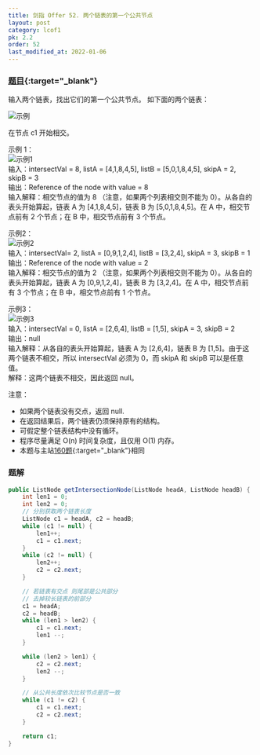 ```yaml
---
title: 剑指 Offer 52. 两个链表的第一个公共节点
layout: post
category: lcof1
pk: 2.2
order: 52
last_modified_at: 2022-01-06
---
```


### [题目](https://leetcode-cn.com/problems/liang-ge-lian-biao-de-di-yi-ge-gong-gong-jie-dian-lcof/){:target="_blank"}

输入两个链表，找出它们的第一个公共节点。
如下面的两个链表：

![示例](https://cdn.jsdelivr.net/gh/PasseRR/JavaLeetCode/docs/images/2/52/160_statement.png)

在节点 c1 开始相交。

示例 1：  
![示例1](https://cdn.jsdelivr.net/gh/PasseRR/JavaLeetCode/docs/images/2/52/160_example_1.png)  
输入：intersectVal = 8, listA = [4,1,8,4,5], listB = [5,0,1,8,4,5], skipA = 2, skipB = 3  
输出：Reference of the node with value = 8  
输入解释：相交节点的值为 8 （注意，如果两个列表相交则不能为 0）。从各自的表头开始算起，链表 A 为 [4,1,8,4,5]，链表 B 为 [5,0,1,8,4,5]。在 A 中，相交节点前有 2 个节点；在 B 中，相交节点前有 3 个节点。


示例2：  
![示例2](https://cdn.jsdelivr.net/gh/PasseRR/JavaLeetCode/docs/images/2/52/160_example_2.png)  
输入：intersectVal= 2, listA = [0,9,1,2,4], listB = [3,2,4], skipA = 3, skipB = 1  
输出：Reference of the node with value = 2  
输入解释：相交节点的值为 2 （注意，如果两个列表相交则不能为 0）。从各自的表头开始算起，链表 A 为 [0,9,1,2,4]，链表 B 为 [3,2,4]。在 A 中，相交节点前有 3 个节点；在 B 中，相交节点前有 1 个节点。


示例3：  
![示例3](https://cdn.jsdelivr.net/gh/PasseRR/JavaLeetCode/docs/images/2/52/160_example_3.png)  
输入：intersectVal = 0, listA = [2,6,4], listB = [1,5], skipA = 3, skipB = 2  
输出：null  
输入解释：从各自的表头开始算起，链表 A 为 [2,6,4]，链表 B 为 [1,5]。由于这两个链表不相交，所以 intersectVal 必须为 0，而 skipA 和 skipB 可以是任意值。  
解释：这两个链表不相交，因此返回 null。


注意：
- 如果两个链表没有交点，返回 null.
- 在返回结果后，两个链表仍须保持原有的结构。
- 可假定整个链表结构中没有循环。
- 程序尽量满足 O(n) 时间复杂度，且仅用 O(1) 内存。
- 本题与主站[160题](https://leetcode-cn.com/problems/intersection-of-two-linked-lists/){:target="_blank"}相同

### 题解

```java
public ListNode getIntersectionNode(ListNode headA, ListNode headB) {
    int len1 = 0;
    int len2 = 0;
    // 分别获取两个链表长度
    ListNode c1 = headA, c2 = headB;
    while (c1 != null) {
        len1++;
        c1 = c1.next;
    }
    while (c2 != null) {
        len2++;
        c2 = c2.next;
    }

    // 若链表有交点 则尾部是公共部分
    // 去掉较长链表的前部分
    c1 = headA;
    c2 = headB;
    while (len1 > len2) {
        c1 = c1.next;
        len1 --;
    }

    while (len2 > len1) {
        c2 = c2.next;
        len2 --;
    }

    // 从公共长度依次比较节点是否一致
    while (c1 != c2) {
        c1 = c1.next;
        c2 = c2.next;
    }

    return c1;
}
```